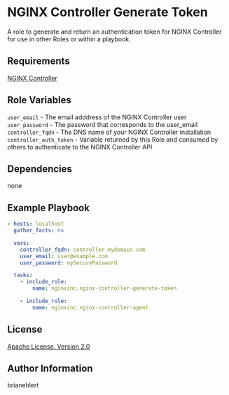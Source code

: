 NGINX Controller Generate Token
===============================

A role to generate and return an authentication token for NGINX Controller for use in other Roles or within a playbook.

Requirements
------------

[NGINX Controller](https://www.nginx.com/products/nginx-controller/)

Role Variables
--------------

`user_email` - The email adddress of the NGINX Controller user
`user_password` - The password that corresponds to the user_email
`controller_fqdn` - The DNS name of your NGINX Controller installation
`controller_auth_token` - Variable returned by this Role and consumed by others to authenticate to the NGINX Controller API

Dependencies
------------

none

Example Playbook
----------------

```yaml
- hosts: localhost
  gather_facts: no

  vars:
    controller_fqdn: controller.mydomain.com
    user_email: user@example.com
    user_password: mySecurePassword

  tasks:
    - include_role:
        name: nginxinc.nginx-controller-generate-token

    - include_role:
        name: nginxinc.nginx-controller-agent
```

License
-------

[Apache License, Version 2.0](./LICENSE)

Author Information
------------------

brianehlert
